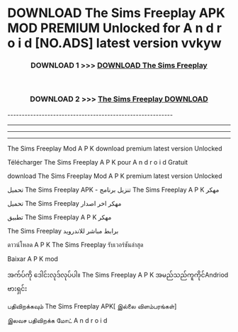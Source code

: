 # DOWNLOAD The Sims Freeplay  APK MOD PREMIUM Unlocked for A n d r o i d [NO.ADS] latest version vvkyw 



<div align="center">

<h3>DOWNLOAD 1 >>> <a href="https://getmod2.web.app/?judul=The Sims Freeplay ">DOWNLOAD The Sims Freeplay </a></h3><br>

<h3>DOWNLOAD 2 >>> <a href="https://getmod2.web.app/?judul=The Sims Freeplay ">The Sims Freeplay  DOWNLOAD </a></h3>

</div>
----------------------------------------------------------

----------------------------------------------------------

----------------------------------------------------------

----------------------------------------------------------

The Sims Freeplay  Mod A P K download premium latest version Unlocked

Télécharger The Sims Freeplay  A P K pour A n d r o i d Gratuit

download The Sims Freeplay  Mod A P K premium latest version Unlocked

تحميل The Sims Freeplay  APK - تنزيل برنامج The Sims Freeplay  A P K مهكر

تحميل The Sims Freeplay  مهكر اخر اصدار

تطبيق The Sims Freeplay  A P K مهكر

The Sims Freeplay  برابط مباشر للاندرويد

ดาวน์โหลด A P K The Sims Freeplay  รับเวอร์ชันล่าสุด

Baixar A P K mod

အက်ပ်ကို ဒေါင်းလုဒ်လုပ်ပါ။ The Sims Freeplay  A P K အမည်သည်ကူကိုင်Andriod ဗားရှင်း

பதிவிறக்கவும் The Sims Freeplay  APK[ இல்லை விளம்பரங்கள்] 
 
இலவச பதிவிறக்க மோட் A n d r o i d



